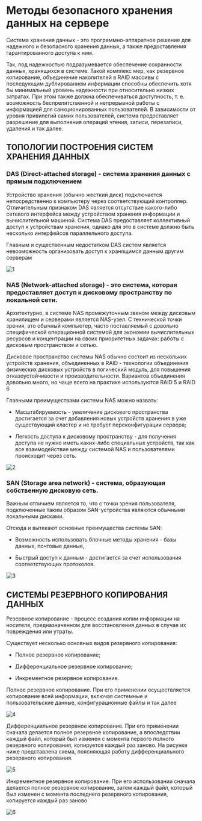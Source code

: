 # Методы безопасного хранения данных на серверe

Система хранения данных - это программно-аппаратное решение для надежного и безопасного хранения данных, а также предоставления гарантированного доступа к ним.

Так, под надежностью подразумевается обеспечение сохранности данных, хранящихся в системе. Такой комплекс мер, как резервное копирование, объединение накопителей в
RAID массивы с последующим дублированием информации способны обеспечить хотя бы минимальный уровень надежности при относительно низких затратах. При этом также должна 
обеспечиваться доступность, т. е. возможность беспрепятственной и непрерывной работы с информацией для санкционированных пользователей. В зависимости от уровня 
привилегий самих пользователей, система предоставляет разрешение для выполнения операций чтения, записи, перезаписи, удаления и так далее.

## ТОПОЛОГИИ ПОСТРОЕНИЯ СИСТЕМ ХРАНЕНИЯ ДАННЫХ

### DAS (Direct-attached storage) - система хранения данных с прямым подключением

Устройство хранения (обычно жесткий диск) подключается непосредственно 
к компьютеру через соответствующий контроллер. Отличительным признаком DAS является отсутствие какого-либо сетевого интерфейса между устройством хранения информации 
и вычислительной машиной. Система DAS предоставляет коллективный доступ к устройствам хранения, однако для это в системе должно быть несколько интерфейсов параллельного
доступа.

Главным и существенным недостатком DAS систем является невозможность организовать доступ к хранящимся данным другим серверам

![1](https://wiki.merionet.ru/images/obzor-metodov-bezopasnogo-xraneniya-dannyx-na-servere/1.png)

### NAS (Network-attached storage) - это система, которая предоставляет доступ к дисковому пространству по локальной сети. 

Архитектурно, в системе NAS промежуточным звеном между дисковым хранилищем и серверами является NAS-узел. С технической точки зрения, это обычный компьютер, часто 
поставляемый с довольно специфической операционной системой для экономии вычислительных ресурсов и концентрации на своих приоритетных задачах: работы с дисковым 
пространством и сетью.

Дисковое пространство системы NAS обычно состоит из нескольких устройств хранения, объединенных в RAID - технологии объединения физических дисковых устройств в 
логический модуль, для повышения отказоустойчивости и производительности. Вариантов объединения довольно много, но чаще всего на практике используются RAID 5 и RAID 6

Главными преимуществами системы NAS можно назвать:  

- Масштабируемость - увеличение дискового пространства достигается за счет добавления новых устройств хранения в уже существующий кластер и не требует переконфигурации
 сервера; 
 
- Легкость доступа к дисковому пространству - для получения доступа не нужно иметь каких-либо специальных устройств, так как все взаимодействие между системой NAS и 
пользователями происходит через сеть.

![2](https://wiki.merionet.ru/images/obzor-metodov-bezopasnogo-xraneniya-dannyx-na-servere/2.png)

### SAN (Storage area network) - система, образующая собственную дисковую сеть. 

Важным отличием является то, что с точки зрения пользователя, подключенные таким образом SAN-устройства являются обычными локальными дисками. 

Отсюда и вытекают основные преимущества системы SAN:  

- Возможность использовать блочные методы хранения - базы данных, почтовые данные, 

- Быстрый доступ к данным - достигается за счет использования соответствующих протоколов.

![3](https://wiki.merionet.ru/images/obzor-metodov-bezopasnogo-xraneniya-dannyx-na-servere/3.png)

## СИСТЕМЫ РЕЗЕРВНОГО КОПИРОВАНИЯ ДАННЫХ 

Резервное копирование - процесс создания копии информации на носителе, предназначенном для восстановления данных в случае их повреждения или утраты. 

Существует несколько основных видов резервного копирования:  

- Полное резервное копирование; 

- Дифференциальное резервное копирование; 

- Инкрементное резервное копирование.

Полное резервное копирование. При его применении осуществляется копирование всей информации, включая системные и пользовательские данные, конфигурационные файлы и так далее

![4](https://wiki.merionet.ru/images/obzor-metodov-bezopasnogo-xraneniya-dannyx-na-servere/4.png)

Дифференциальное резервное копирование. При его применении сначала делается полное резервное копирование, а впоследствии каждый файл, который был изменен с момента первого полного резервного копирования, копируется каждый раз заново. На рисунке ниже представлена схема, поясняющая работу дифференциального резервного копирования.

![5](https://wiki.merionet.ru/images/obzor-metodov-bezopasnogo-xraneniya-dannyx-na-servere/5.png)

Инкрементное резервное копирование. При его использовании сначала делается полное резервное копирование, затем каждый файл, который был изменен с момента последнего резервного копирования, копируется каждый раз заново

![6](https://wiki.merionet.ru/images/obzor-metodov-bezopasnogo-xraneniya-dannyx-na-servere/6.png)
